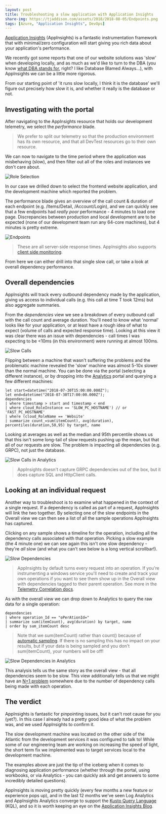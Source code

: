 ```yaml
---
layout: post
title: Troubleshooting a slow application with Application Insights
share-img: https://tjaddison.com/assets/2018/2018-08-05/Endpoints.png
tags: [Azure, "Application Insights", DevOps]
---
```


[Application Insights] (AppInsights) is a fantastic instrumentation framework that with minimal/zero configuration will start giving you rich data about your application's performance.

We recently got some reports that one of our website solutions was 'slow' when developing locally, and as much as we'd like to turn to the DBA (you know [what DBA stands for], right? I like Database Blamed Always...), with AppInsights we can be a little more rigorous.

From our starting point of 'it runs slow locally, I think it is the database' we'll figure out precisely how slow it is, and whether it really is the database or not.

<!--more-->

## Investigating with the portal

After navigating to the AppInsights resource that holds our development telemetry, we select the *performance* blade.

> We prefer to split our telemetry so that the production environment has its own resource, and that all DevTest resources go to their own resource.

We can now to navigate to the time period where the application was misbehaving (slow), and then filter out all of the roles and instances we don't care about.

![Role Selection](/assets/2018/2018-08-05/RoleSelection.png)

In our case we drilled down to select the frontend website application, and the development machine which reported the problem.

The performance blade gives an overview of the call count & duration of each endpoint (e.g. /Items/Detail, /Account/Login), and we can quickly see that a few endpoints had _really poor_ performance - 4 minutes to load one page.  Discrepancies between production and local development are to be expected (none of our development team run any 64-core machines), but 4 minutes is pretty extreme.

![Endpoints](/assets/2018/2018-08-05/Endpoints.png)

> These are all server-side response times.  AppInsights also supports [client side monitoring].

From here we can either drill into that single slow call, or take a look at overall dependency performance.

## Overall dependencies

AppInsights will track every outbound dependency made by the application, giving us access to individual calls (e.g. this call at time T took 12ms) but also aggregate summaries.

From the *dependencies* view we see a breakdown of every outbound call with the call count and average duration.  You'll need to know what 'normal' looks like for your application, or at least have a rough idea of what to expect (volume of calls and expected response time).  Looking at this view it was clear there was an issue with dependencies - call times I was expecting to be <10ms (in this environment) were running at almost 100ms.

![Slow Calls](/assets/2018/2018-08-05/SlowCalls.png)

Flipping between a machine that wasn't suffering the problems and the problematic machine revealed the 'slow' machine was almost 5-10x slower than the normal machine.  You can be done via the portal (selecting a different instance), or by dropping into the [Analytics] portal and querying a few different machines:

```
let start=datetime("2018-07-30T15:00:00.000Z");
let end=datetime("2018-07-30T17:00:00.000Z");
dependencies
| where timestamp > start and timestamp < end
| where cloud_RoleInstance == 'SLOW_PC_HOSTNAME') // or 'FAST_PC_HOSTNAME'
| where (cloud_RoleName == 'Website'
| summarize count_=sum(itemCount), avg(duration), percentiles(duration,50,95) by target, name
```

Looking at averages as well as the median and 95th percentile shows us that this isn't some long-tail of slow requests pushing up the mean, but that all of our requests are slow.  The problem is impacting all dependencies (e.g. GRPC), not just the database.

![Slow Calls in Analytics](/assets/2018/2018-08-05/SlowCallsAnalytics.png)

> AppInsights doesn't capture GRPC dependencies out of the box, but it does capture SQL and HttpClient calls.

## Looking at an individual request

Another way to troubleshoot is to examine what happened in the context of a single request.  If a dependency is called as part of a request, AppInsights will link the two together.  By selecting one of the slow endpoints in the Overall view we can then see a list of all the sample operations AppInsights has captured.

Clicking on any sample shows a timeline for the operation, including all the dependency calls associated with that operation.  Picking a slow example (the 4 minute one) we can see again this isn't one slow dependency - they're _all_ slow (and what you can't see below is a long vertical scrollbar!).

![Slow Dependencies](/assets/2018/2018-08-05/SlowDependencies.png)

> AppInsights by default turns every request into an operation.  If you're instrumenting a windows service you'll need to create and track your own operations if you want to see them show up in the Overall view with dependencies tagged to their parent operation.  See more in the [Telemetry Correlation docs].

As with the overall view we can drop down to Analytics to query the raw data for a single operation:

```
dependencies
| where operation_Id == "oPerAtionId="
| summarize sum(itemCount), avg(duration) by target, name
| order by sum_itemCount desc
```

> Note that we sum(itemCount) rather than count() because of [automatic sampling].  If there is no sampling this has no impact on your results, but if your data is being sampled and you don't sum(itemCount), your numbers will be off!

![Slow Dependencies in Analytics](/assets/2018/2018-08-05/SlowDependenciesAnalytics.png)

This analysis tells us the same story as the overall view - that all dependencies seem to be slow.  This view additionally tells us that we might have an [N+1 problem] somewhere due to the number of dependency calls being made with each operation.

## The verdict

AppInsights is fantastic for pinpointing issues, but it can't root cause for you (yet?).  In this case I already had a pretty good idea of what the problem was, and we used AppInsights to confirm it.

The slow development machine was located on the other side of the Atlantic from the development services it was configured to talk to!  While some of our engineering team are working on increasing the speed of light, the short term fix we implemented was to target services local to the development machine.

The examples above are just the tip of the iceberg when it comes to diagnosing application performance (whether through the portal, using workbooks, or via Analytics - you can quickly ask and get answers to some incredibly detailed questions).

AppInsights is moving pretty quickly (every few months a new feature or experience pops up), and in the last 12 months we've seen Log Analytics and AppInsights Analytics converge to support the [Kusto Query Language] (KQL), and so it is worth keeping an eye on the [Application Insights Blog].

[Application Insights]: https://docs.microsoft.com/en-gb/azure/application-insights/app-insights-overview
[what DBA stands for]: http://michaelcorey.com/blog/what-does-dba-really-mean/
[client side monitoring]: https://docs.microsoft.com/en-us/azure/application-insights/app-insights-javascript
[Analytics]: https://docs.microsoft.com/en-gb/azure/application-insights/app-insights-analytics
[Telemetry Correlation docs]: https://docs.microsoft.com/en-us/azure/application-insights/application-insights-correlation
[automatic sampling]: https://docs.microsoft.com/en-us/azure/application-insights/app-insights-sampling
[N+1 problem]: https://www.brentozar.com/archive/2018/07/common-entity-framework-problems-n-1/
[Kusto Query Language]: https://www.pluralsight.com/courses/kusto-query-language-kql-from-scratch
[Application Insights Blog]: https://azure.microsoft.com/en-gb/blog/tag/application-insights/